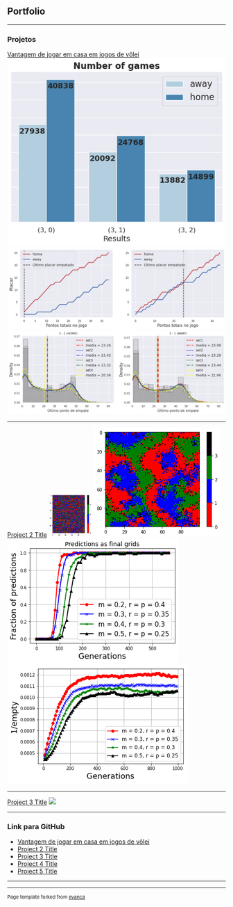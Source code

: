 ## Portfolio

---

### Projetos

[Vantagem de jogar em casa em jogos de vôlei](/sample_page)
<img src="images/games_number.png?raw=true"/>
<img src="images/last_point.png?raw=true"/>
<img src="images/last_point_dist.png?raw=true"/>

---
[Project 2 Title](/pdf/sample_presentation.pdf)
<img src="images/initial.png?raw=true" width="100" height="100"/>
<img src="images/final.png?raw=true"/>
<img src="images/transition.png?raw=true"/>
<img src="images/transition2.png?raw=true"/>

---
[Project 3 Title](http://example.com/)
<img src="images/dummy_thumbnail.jpg?raw=true"/>

---

### Link para GitHub

- [Vantagem de jogar em casa em jogos de vôlei](https://github.com/DiegoDLopes/Extraindo-e-Analisando-Dados-de-V-lei)
- [Project 2 Title](http://example.com/)
- [Project 3 Title](http://example.com/)
- [Project 4 Title](http://example.com/)
- [Project 5 Title](http://example.com/)

---




---
<p style="font-size:11px">Page template forked from <a href="https://github.com/evanca/quick-portfolio">evanca</a></p>
<!-- Remove above link if you don't want to attibute -->
